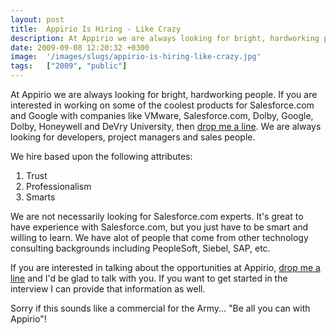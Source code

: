 ```yaml
---
layout: post
title:  Appirio Is Hiring - Like Crazy
description: At Appirio we are always looking for bright, hardworking people. If you are interested in working on some of the coolest products for Salesforce.com and Google with companies like VMware, Salesforce.com, Dolby, Google, Dolby, Honeywell and DeVry University, then drop me a line . We are always looking for developers, project managers and sales people. We hire based upon the following attributes- 1. Trust  2. Professionalism  3. Smarts  We are not necessarily looking for Salesforce.com experts. It
date: 2009-09-08 12:20:32 +0300
image:  '/images/slugs/appirio-is-hiring-like-crazy.jpg'
tags:   ["2009", "public"]
---
```

<p>At Appirio we are always looking for bright, hardworking people. If you are interested in working on some of the coolest products for Salesforce.com and Google with companies like VMware, Salesforce.com, Dolby, Google, Dolby, Honeywell and DeVry University, then <a href="/contact/">drop me a line</a>. We are always looking for developers, project managers and sales people.</p>
<p>We hire based upon the following attributes:</p>
<ol style="padding-left:25px;">
	<li>Trust</li>
	<li>Professionalism</li>
	<li>Smarts</li>
</ol>
We are not necessarily looking for Salesforce.com experts. It's great to have experience with Salesforce.com, but you just have to be smart and willing to learn. We have alot of people that come from other technology consulting backgrounds including PeopleSoft, Siebel, SAP, etc.
<p>If you are interested in talking about the opportunities at Appirio, <a href="/contact/">drop me a line</a> and I'd be glad to talk with you. If you want to get started in the interview I can provide that information as well.</p>
<p>Sorry if this sounds like a commercial for the Army... "Be all you can with Appirio"!</p>


